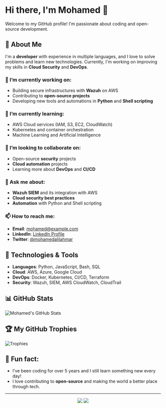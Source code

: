 # Hi there, I'm Mohamed 👋

Welcome to my GitHub profile! I'm passionate about coding and open-source development.

## 🚀 About Me
I'm a **developer** with experience in multiple languages, and I love to solve problems and learn new technologies. Currently, I'm working on improving my skills in **Cloud Security** and **DevOps**.

### 🔭 I’m currently working on:
- Building secure infrastructures with **Wazuh** on AWS
- Contributing to **open-source projects**
- Developing new tools and automations in **Python** and **Shell scripting**

### 🌱 I’m currently learning:
- AWS Cloud services (IAM, S3, EC2, CloudWatch)
- Kubernetes and container orchestration
- Machine Learning and Artificial Intelligence

### 👯 I’m looking to collaborate on:
- Open-source **security** projects
- **Cloud automation** projects
- Learning more about **DevOps** and **CI/CD**

### 💬 Ask me about:
- **Wazuh SIEM** and its integration with AWS
- **Cloud security best practices**
- **Automation** with Python and Shell scripting

### 📫 How to reach me:
- **Email**: mohamed@example.com
- **LinkedIn**: [LinkedIn Profile](https://www.linkedin.com/in/mohamedalilahmar)
- **Twitter**: [@mohamedalilahmar](https://twitter.com/mohamedalilahmar)

## 🔧 Technologies & Tools

- **Languages**: Python, JavaScript, Bash, SQL
- **Cloud**: AWS, Azure, Google Cloud
- **DevOps**: Docker, Kubernetes, CI/CD, Terraform
- **Security**: Wazuh, SIEM, AWS CloudWatch, CloudTrail

## 📊 GitHub Stats

![Mohamed's GitHub Stats](https://github-readme-stats.vercel.app/api?username=medalilahmar&show_icons=true&hide_title=true&count_private=true&hide=prs&theme=radical)

## 🏆 My GitHub Trophies

![Trophies](https://github-profile-trophy.vercel.app/?username=medalilahmar&theme=dark&row=1&column=4)

## 🎯 Fun fact:
- I’ve been coding for over 5 years and I still learn something new every day!
- I love contributing to **open-source** and making the world a better place through tech.

---

<p align="center">
  <img src="https://img.shields.io/badge/LinkedIn-Mohamed-0A66C2?style=for-the-badge&logo=linkedin&logoColor=white" />
  <img src="https://img.shields.io/badge/Twitter-@mohamedalilahmar-1DA1F2?style=for-the-badge&logo=twitter&logoColor=white" />
</p>

